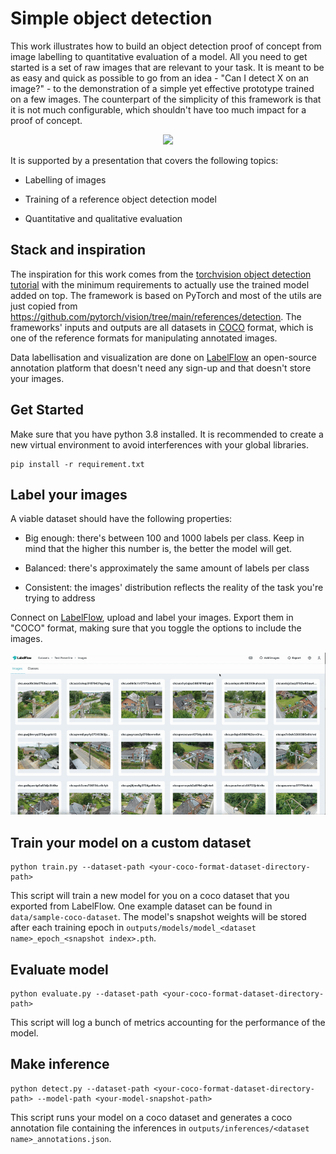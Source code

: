 # Simple object detection

This work illustrates how to build an object detection proof of concept from image labelling to quantitative evaluation of a model. All you need to get started is a set of raw images that are relevant to your task. It is meant to be as easy and quick as possible to go from an idea - "Can I detect X on an image?" - to the demonstration of a simple yet effective prototype trained on a few images. The counterpart of the simplicity of this framework is that it is not much configurable, which shouldn't have too much impact for a proof of concept.

<p align="center">
  <img src="public/schema-framework.gif" />
</p>

It is supported by a presentation that covers the following topics:

- Labelling of images

- Training of a reference object detection model

- Quantitative and qualitative evaluation

## Stack and inspiration

The inspiration for this work comes from the [torchvision object detection tutorial](https://pytorch.org/tutorials/intermediate/torchvision_tutorial.html) with the minimum requirements to actually use the trained model added on top. The framework is based on PyTorch and most of the utils are just copied from https://github.com/pytorch/vision/tree/main/references/detection. The frameworks' inputs and outputs are all datasets in [COCO](https://cocodataset.org/#format-data) format, which is one of the reference formats for manipulating annotated images.

Data labellisation and visualization are done on [LabelFlow](https://labelflow.ai/) an open-source annotation platform that doesn't need any sign-up and that doesn't store your images.
## Get Started

Make sure that you have python 3.8 installed. It is recommended to create a new virtual environment to avoid interferences with your global libraries.

```
pip install -r requirement.txt
```

## Label your images

A viable dataset should have the following properties:

- Big enough: there's between 100 and 1000 labels per class. Keep in mind that the higher this number is, the better the model will get.

- Balanced: there's approximately the same amount of labels per class

- Consistent: the images' distribution reflects the reality of the task you're trying to address

Connect on [LabelFlow](https://labelflow.ai/), upload and label your images. Export them in "COCO" format, making sure that you toggle the options to include the images.

<p align="center">
  <img src="public/labelflow-export.gif" />
</p>

## Train your model on a custom dataset

```
python train.py --dataset-path <your-coco-format-dataset-directory-path>
```

This script will train a new model for you on a coco dataset that you exported from LabelFlow. One example dataset can be found in `data/sample-coco-dataset`. The model's snapshot weights will be stored after each training epoch in `outputs/models/model_<dataset name>_epoch_<snapshot index>.pth`.

## Evaluate model

```
python evaluate.py --dataset-path <your-coco-format-dataset-directory-path>
```

This script will log a bunch of metrics accounting for the performance of the model.

## Make inference

```
python detect.py --dataset-path <your-coco-format-dataset-directory-path> --model-path <your-model-snapshot-path>
```

This script runs your model on a coco dataset and generates a coco annotation file containing the inferences in `outputs/inferences/<dataset name>_annotations.json`.